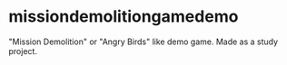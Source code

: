 # missiondemolitiongamedemo
"Mission Demolition" or "Angry Birds" like demo game. Made as a study project.
